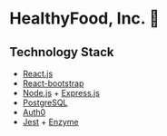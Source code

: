 # HealthyFood, Inc. 🍎

## Technology Stack
- [React.js](https://reactjs.org/)
- [React-bootstrap](https://react-bootstrap.github.io/)
- [Node.js](https://nodejs.org/dist/latest-v15.x/docs/api/) + [Express.js](https://expressjs.com/)
- [PostgreSQL](https://www.postgresql.org/)
- [Auth0](https://auth0.com/docs/)
- [Jest](https://jestjs.io/) + [Enzyme](https://enzymejs.github.io/enzyme/docs/api/)
